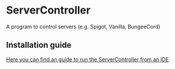 # ServerController
A program to control servers (e.g. Spigot, Vanilla, BungeeCord)

## Installation guide
[Here you can find an guide to run the ServerController from an IDE](https://github.com/SE7-KN8/ServerController/wiki/Run-from-IDE)
